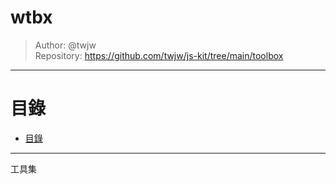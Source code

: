 wtbx
===

> Author: @twjw  
> Repository: https://github.com/twjw/js-kit/tree/main/toolbox

---

# 目錄

- [目錄](#目錄)

---

工具集
